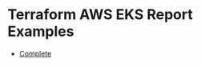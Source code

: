 # Terraform AWS EKS Report Examples

- [Complete](https://github.com/clowdhaus/terraform-aws-eks-report/tree/main/examples/complete)
